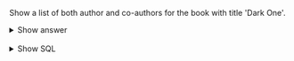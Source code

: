 ﻿Show a list of both author and co-authors for the book with title 'Dark One'.

<details>
<summary>Show answer</summary>

| first_name | last_name |
|------------|-----------|
| Brandon    | Sanderson |
| Collin     | Kelly     |
| Jackson    | Lanzing   |
| Kurt       | Russell   |
| Nathan     | Gooden    |

</details>

<br/>

<details>
<summary>Show SQL</summary>

```sql
(SELECT first_name, last_name
 FROM author,
      book
 WHERE author.id = book.author_id
   AND book.title = 'Dark One')
UNION
(SELECT first_name, last_name
 FROM author,
      book,
      co_authors
 WHERE book.id = co_authors.book_id
   AND author.id = co_authors.author_id
   AND book.title = 'Dark One');
```

</details>

